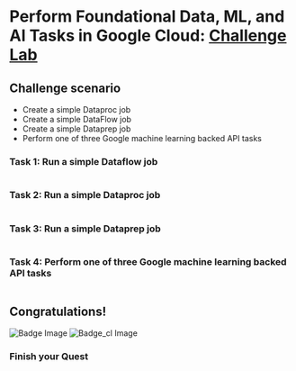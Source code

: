 # Perform Foundational Data, ML, and AI Tasks in Google Cloud: [Challenge Lab](https://www.qwiklabs.com/focuses/11044?parent=catalog)

## Challenge scenario
- Create a simple Dataproc job
- Create a simple DataFlow job
- Create a simple Dataprep job
- Perform one of three Google machine learning backed API tasks


### Task 1: Run a simple Dataflow job

```

```

### Task 2: Run a simple Dataproc job

```

```

### Task 3: Run a simple Dataprep job
```

```

### Task 4: Perform one of three Google machine learning backed API tasks
```

```

## Congratulations!
![Badge Image](https://github.com/kkkkk317/qwiklabs-gcp/blob/main/img/Perform-Foundational-Infrastructure-Tasks-in-Google-Cloud.png) ![Badge_cl Image](https://github.com/kkkkk317/qwiklabs-gcp/blob/main/img/Perform-Foundational-Infrastructure-Tasks-in-Google-Cloud-cl.png)

### Finish your Quest



